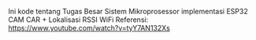 Ini kode tentang Tugas Besar Sistem Mikroprosessor implementasi ESP32 CAM CAR + Lokalisasi RSSI WiFi
Referensi:
https://www.youtube.com/watch?v=tyY7AN132Xs
